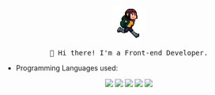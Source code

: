 <p align="center">
  <img src="https://github.com/cracrle/cracrle/blob/master/images/run.gif" width="65px">
  <br><br>
  <samp>
    👋 Hi there! I'm a Front-end Developer.
  </samp>
</p>

- Programming Languages used:

<div align="center">
  <img src='https://github.com/sickog0d/sickog0d/blob/master/images/csharp.svg' width='30' />
  <img src='https://github.com/sickog0de/sickog0d/blob/master/images/c-original.svg' width='30' />
  <img src='https://github.com/sickog0d/sickog0d/blob/master/images/js.svg' width='30' />
  <img src='https://github.com/sickog0d/sickog0d/blob/master/images/html.svg' width='30' />
  <img src='https://github.com/sickog0d/sickog0d/blob/master/images/css.svg' width='30' />
</div>
